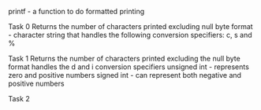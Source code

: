 printf - a function to do formatted printing

Task 0
Returns the number of characters printed excluding null byte
format - character string that handles the following conversion specifiers: c, s and %

Task 1
Returns the number of characters printed excluding the null byte
format handles the d and i conversion specifiers
unsigned int - represents zero and positive numbers
signed int - can represent both negative and positive numbers

Task 2

